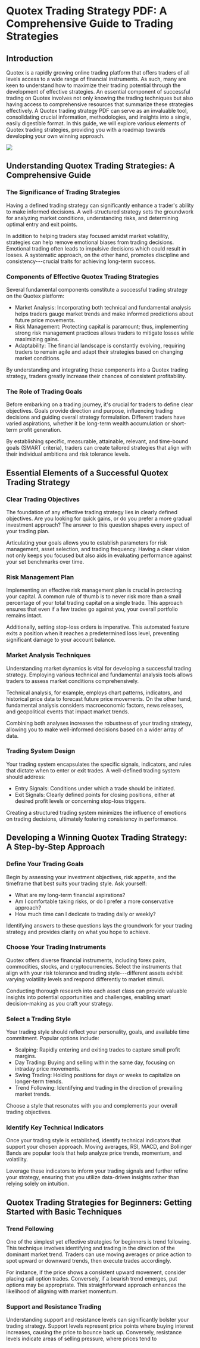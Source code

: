 # Quotex Trading Strategy PDF: A Comprehensive Guide to Trading Strategies

## Introduction

Quotex is a rapidly growing online trading platform that offers traders
of all levels access to a wide range of financial instruments. As such,
many are keen to understand how to maximize their trading potential
through the development of effective strategies. An essential component
of successful trading on Quotex involves not only knowing the trading
techniques but also having access to comprehensive resources that
summarize these strategies effectively. A Quotex trading strategy PDF
can serve as an invaluable tool, consolidating crucial information,
methodologies, and insights into a single, easily digestible format. In
this guide, we will explore various elements of Quotex trading
strategies, providing you with a roadmap towards developing your own
winning approach.

[![](https://static.quotex.io/files/4_en/300_250.jpg)](https://traff.sbs/brokerqxlid)

## Understanding Quotex Trading Strategies: A Comprehensive Guide

### The Significance of Trading Strategies

Having a defined trading strategy can significantly enhance a trader\'s
ability to make informed decisions. A well-structured strategy sets the
groundwork for analyzing market conditions, understanding risks, and
determining optimal entry and exit points.

In addition to helping traders stay focused amidst market volatility,
strategies can help remove emotional biases from trading decisions.
Emotional trading often leads to impulsive decisions which could result
in losses. A systematic approach, on the other hand, promotes discipline
and consistency---crucial traits for achieving long-term success.

### Components of Effective Quotex Trading Strategies

Several fundamental components constitute a successful trading strategy
on the Quotex platform:

-   Market Analysis: Incorporating both technical and fundamental
    analysis helps traders gauge market trends and make informed
    predictions about future price movements.
-   Risk Management: Protecting capital is paramount; thus, implementing
    strong risk management practices allows traders to mitigate losses
    while maximizing gains.
-   Adaptability: The financial landscape is constantly evolving,
    requiring traders to remain agile and adapt their strategies based
    on changing market conditions.

By understanding and integrating these components into a Quotex trading
strategy, traders greatly increase their chances of consistent
profitability.

### The Role of Trading Goals

Before embarking on a trading journey, it's crucial for traders to
define clear objectives. Goals provide direction and purpose,
influencing trading decisions and guiding overall strategy formulation.
Different traders have varied aspirations, whether it be long-term
wealth accumulation or short-term profit generation.

By establishing specific, measurable, attainable, relevant, and
time-bound goals (SMART criteria), traders can create tailored
strategies that align with their individual ambitions and risk tolerance
levels.

## Essential Elements of a Successful Quotex Trading Strategy

### Clear Trading Objectives

The foundation of any effective trading strategy lies in clearly defined
objectives. Are you looking for quick gains, or do you prefer a more
gradual investment approach? The answer to this question shapes every
aspect of your trading plan.

Articulating your goals allows you to establish parameters for risk
management, asset selection, and trading frequency. Having a clear
vision not only keeps you focused but also aids in evaluating
performance against your set benchmarks over time.

### Risk Management Plan

Implementing an effective risk management plan is crucial in protecting
your capital. A common rule of thumb is to never risk more than a small
percentage of your total trading capital on a single trade. This
approach ensures that even if a few trades go against you, your overall
portfolio remains intact.

Additionally, setting stop-loss orders is imperative. This automated
feature exits a position when it reaches a predetermined loss level,
preventing significant damage to your account balance.

### Market Analysis Techniques

Understanding market dynamics is vital for developing a successful
trading strategy. Employing various technical and fundamental analysis
tools allows traders to assess market conditions comprehensively.

Technical analysis, for example, employs chart patterns, indicators, and
historical price data to forecast future price movements. On the other
hand, fundamental analysis considers macroeconomic factors, news
releases, and geopolitical events that impact market trends.

Combining both analyses increases the robustness of your trading
strategy, allowing you to make well-informed decisions based on a wider
array of data.

### Trading System Design

Your trading system encapsulates the specific signals, indicators, and
rules that dictate when to enter or exit trades. A well-defined trading
system should address:

-   Entry Signals: Conditions under which a trade should be initiated.
-   Exit Signals: Clearly defined points for closing positions, either
    at desired profit levels or concerning stop-loss triggers.

Creating a structured trading system minimizes the influence of emotions
on trading decisions, ultimately fostering consistency in performance.

## Developing a Winning Quotex Trading Strategy: A Step-by-Step Approach

### Define Your Trading Goals

Begin by assessing your investment objectives, risk appetite, and the
timeframe that best suits your trading style. Ask yourself:

-   What are my long-term financial aspirations?
-   Am I comfortable taking risks, or do I prefer a more conservative
    approach?
-   How much time can I dedicate to trading daily or weekly?

Identifying answers to these questions lays the groundwork for your
trading strategy and provides clarity on what you hope to achieve.

### Choose Your Trading Instruments

Quotex offers diverse financial instruments, including forex pairs,
commodities, stocks, and cryptocurrencies. Select the instruments that
align with your risk tolerance and trading style---different assets
exhibit varying volatility levels and respond differently to market
stimuli.

Conducting thorough research into each asset class can provide valuable
insights into potential opportunities and challenges, enabling smart
decision-making as you craft your strategy.

### Select a Trading Style

Your trading style should reflect your personality, goals, and available
time commitment. Popular options include:

-   Scalping: Rapidly entering and exiting trades to capture small
    profit margins.
-   Day Trading: Buying and selling within the same day, focusing on
    intraday price movements.
-   Swing Trading: Holding positions for days or weeks to capitalize on
    longer-term trends.
-   Trend Following: Identifying and trading in the direction of
    prevailing market trends.

Choose a style that resonates with you and complements your overall
trading objectives.

### Identify Key Technical Indicators

Once your trading style is established, identify technical indicators
that support your chosen approach. Moving averages, RSI, MACD, and
Bollinger Bands are popular tools that help analyze price trends,
momentum, and volatility.

Leverage these indicators to inform your trading signals and further
refine your strategy, ensuring that you utilize data-driven insights
rather than relying solely on intuition.

## Quotex Trading Strategies for Beginners: Getting Started with Basic Techniques

### Trend Following

One of the simplest yet effective strategies for beginners is trend
following. This technique involves identifying and trading in the
direction of the dominant market trend. Traders can use moving averages
or price action to spot upward or downward trends, then execute trades
accordingly.

For instance, if the price shows a consistent upward movement, consider
placing call option trades. Conversely, if a bearish trend emerges, put
options may be appropriate. This straightforward approach enhances the
likelihood of aligning with market momentum.

### Support and Resistance Trading

Understanding support and resistance levels can significantly bolster
your trading strategy. Support levels represent price points where
buying interest increases, causing the price to bounce back up.
Conversely, resistance levels indicate areas of selling pressure, where
prices tend to

